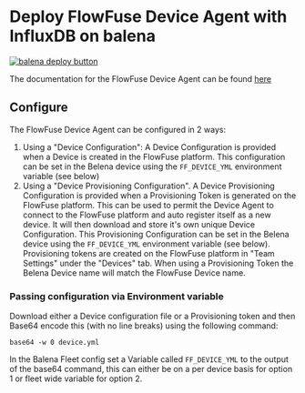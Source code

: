 # Deploy FlowFuse Device Agent with InfluxDB on balena

[![balena deploy button](https://www.balena.io/deploy.svg)](https://dashboard.balena-cloud.com/deploy?repoUrl=https://github.com/mpous/flowfuse-agent-influx-balena)

The documentation for the FlowFuse Device Agent can be found [here](https://flowfuse.com/docs/device-agent/introduction/)

## Configure

The FlowFuse Device Agent can be configured in 2 ways:

 1.  Using a "Device Configuration": A Device Configuration is provided when a Device is created in the FlowFuse platform. This configuration can be set in the Belena device using the `FF_DEVICE_YML` environment variable (see below)
 2. Using a "Device Provisioning Configuration". A Device Provisioning Configuration is provided when a Provisioning Token is generated on the FlowFuse platform. This can be used to permit the Device Agent to connect to the FlowFuse platform and auto register itself as a new device. It will then download and store it's own unique Device Configuration. This Provisioning Configuration can be set in the Belena device using the `FF_DEVICE_YML` environment variable (see below). Provisioning tokens are created on the FlowFuse platform in "Team Settings" under the "Devices" tab.
    When using a Provisioning Token the Belena Device name will match the FlowFuse Device name.

### Passing configuration via Environment variable

Download either a Device configuration file or a Provisioning token and then Base64 encode this (with no line breaks) using the following command:

```
base64 -w 0 device.yml
```

In the Balena Fleet config set a Variable called `FF_DEVICE_YML` to the output of the base64 command, this can either be on a per device basis for option 1 or fleet wide variable for option 2.

